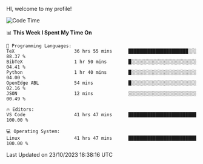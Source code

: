 HI, welcome to my profile!
<!--START_SECTION:waka-->
![Code Time](http://img.shields.io/badge/Code%20Time-1%2C732%20hrs%206%20mins-blue)

📊 **This Week I Spent My Time On** 

```text
💬 Programming Languages: 
TeX                      36 hrs 55 mins      ██████████████████████░░░   88.37 % 
BibTeX                   1 hr 50 mins        █░░░░░░░░░░░░░░░░░░░░░░░░   04.41 % 
Python                   1 hr 40 mins        █░░░░░░░░░░░░░░░░░░░░░░░░   04.00 % 
OpenEdge ABL             54 mins             █░░░░░░░░░░░░░░░░░░░░░░░░   02.16 % 
JSON                     12 mins             ░░░░░░░░░░░░░░░░░░░░░░░░░   00.49 % 

🔥 Editors: 
VS Code                  41 hrs 47 mins      █████████████████████████   100.00 % 

💻 Operating System: 
Linux                    41 hrs 47 mins      █████████████████████████   100.00 % 
```


 Last Updated on 23/10/2023 18:38:16 UTC
<!--END_SECTION:waka-->
